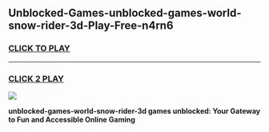 
## Unblocked-Games-unblocked-games-world-snow-rider-3d-Play-Free-n4rn6
<h3>
<a href="https://premium76.site?title=unblocked-games-world-snow-rider-3d&ref=22A">CLICK TO PLAY</a></h3>
<hr>

<h3>
<a href="https://premium76.site?title=unblocked-games-world-snow-rider-3d&ref=22A">CLICK 2 PLAY</a>
  
</h3>

<a href="https://premium76.site?title=unblocked-games-world-snow-rider-3d&ref=22A"><img src="https://clearcache.store/games.png"></a>


**unblocked-games-world-snow-rider-3d games unblocked: Your Gateway to Fun and Accessible Online Gaming**
